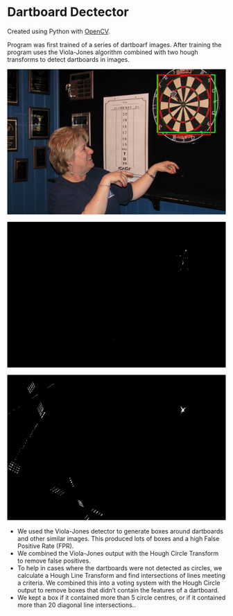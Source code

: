 # Dartboard Dectector
Created using Python with [OpenCV](http://opencv.org/).

Program was first trained of a series of dartboarf images. After training the program uses the Viola-Jones algorithm combined with two hough transforms to detect dartboards in images.

![Ouput image](viola_hough_output0.jpg "Dart board detected")

![Ouput Hough circle space](hough_circles_output0.jpg "Hough Circle Space, white pixels indicate a circle centre")

![Ouput Hough Line space](hough_lines_output0.jpg "Hough Line Space, white pixels indicate a line intersection")

- We used the Viola-Jones detector to generate boxes around dartboards and other similar images. This produced lots of boxes and a high False Positive Rate (FPR).
- We combined the Viola-Jones output with the Hough Circle Transform to remove false positives.
- To help in cases where the dartboards were not detected as circles, we calculate a Hough Line Transform and find intersections of lines meeting a criteria. We combined this into a voting system with the Hough Circle output to remove boxes that didn’t contain the features of a dartboard.
- We kept a box if it contained more than 5 circle centres, or if it contained more than 20 diagonal line intersections..